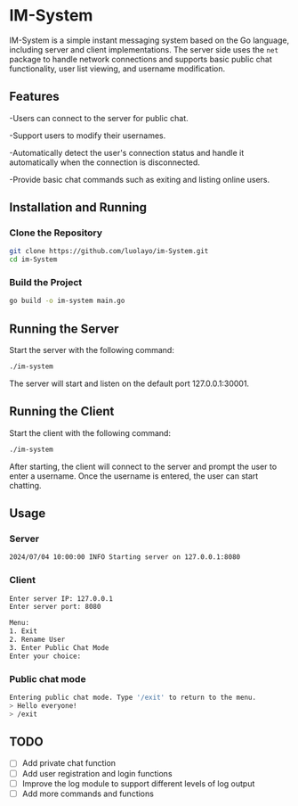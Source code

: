 # IM-System

IM-System is a simple instant messaging system based on the Go language, including server and client implementations.
The server side uses the `net` package to handle network connections and supports basic public chat functionality, user
list viewing, and username modification.

## Features

-Users can connect to the server for public chat.

-Support users to modify their usernames.

-Automatically detect the user's connection status and handle it automatically when the connection is disconnected.

-Provide basic chat commands such as exiting and listing online users.

## Installation and Running

### Clone the Repository

```bash
git clone https://github.com/luolayo/im-System.git
cd im-System
```

### Build the Project

```bash
go build -o im-system main.go
```

## Running the Server

Start the server with the following command:

```bash
./im-system
```

The server will start and listen on the default port 127.0.0.1:30001.

## Running the Client

Start the client with the following command:

```bash
./im-system
```

After starting, the client will connect to the server and prompt the user to enter a username. Once the username is
entered, the user can start chatting.

## Usage

### Server

```bash
2024/07/04 10:00:00 INFO Starting server on 127.0.0.1:8080
```

### Client

```bash
Enter server IP: 127.0.0.1
Enter server port: 8080

Menu:
1. Exit
2. Rename User
3. Enter Public Chat Mode
Enter your choice: 
```

### Public chat mode

```bash
Entering public chat mode. Type '/exit' to return to the menu.
> Hello everyone!
> /exit
```

## TODO
- [ ] Add private chat function
- [ ] Add user registration and login functions
- [ ] Improve the log module to support different levels of log output
- [ ] Add more commands and functions